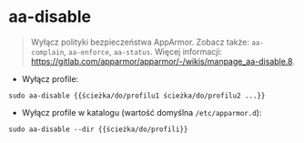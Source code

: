 # aa-disable

> Wyłącz polityki bezpieczeństwa AppArmor.
> Zobacz także: `aa-complain`, `aa-enforce`, `aa-status`.
> Więcej informacji: <https://gitlab.com/apparmor/apparmor/-/wikis/manpage_aa-disable.8>.

- Wyłącz profile:

`sudo aa-disable {{ścieżka/do/profilu1 ścieżka/do/profilu2 ...}}`

- Wyłącz profile w katalogu (wartość domyślna `/etc/apparmor.d`):

`sudo aa-disable --dir {{ścieżka/do/profili}}`
